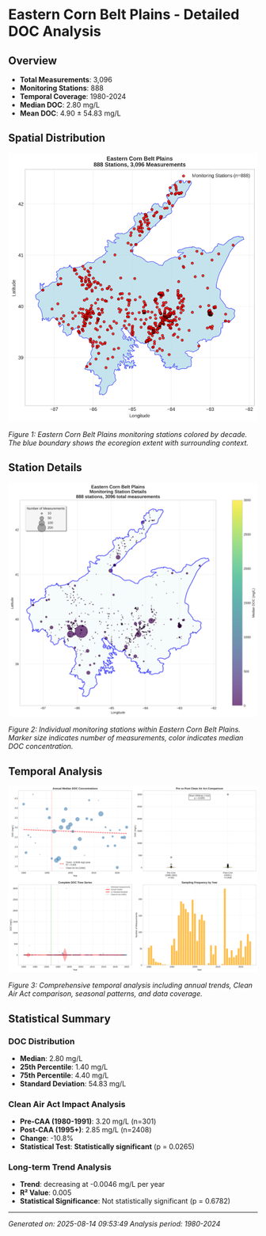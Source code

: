 # Eastern Corn Belt Plains - Detailed DOC Analysis

## Overview
- **Total Measurements**: 3,096
- **Monitoring Stations**: 888
- **Temporal Coverage**: 1980-2024
- **Median DOC**: 2.80 mg/L
- **Mean DOC**: 4.90 ± 54.83 mg/L

## Spatial Distribution

![Ecoregion Overview](Eastern_Corn_Belt_Plains_overview_map.png)

*Figure 1: Eastern Corn Belt Plains monitoring stations colored by decade. The blue boundary shows the ecoregion extent with surrounding context.*

## Station Details

![Station Details](Eastern_Corn_Belt_Plains_stations.png)

*Figure 2: Individual monitoring stations within Eastern Corn Belt Plains. Marker size indicates number of measurements, color indicates median DOC concentration.*

## Temporal Analysis

![Time Series Analysis](Eastern_Corn_Belt_Plains_timeseries.png)

*Figure 3: Comprehensive temporal analysis including annual trends, Clean Air Act comparison, seasonal patterns, and data coverage.*

## Statistical Summary

### DOC Distribution
- **Median**: 2.80 mg/L
- **25th Percentile**: 1.40 mg/L  
- **75th Percentile**: 4.40 mg/L
- **Standard Deviation**: 54.83 mg/L

### Clean Air Act Impact Analysis

- **Pre-CAA (1980-1991)**: 3.20 mg/L (n=301)
- **Post-CAA (1995+)**: 2.85 mg/L (n=2408)
- **Change**: -10.8%
- **Statistical Test**: **Statistically significant** (p = 0.0265)

### Long-term Trend Analysis

- **Trend**: decreasing at -0.0046 mg/L per year
- **R² Value**: 0.005
- **Statistical Significance**: Not statistically significant (p = 0.6782)


---
*Generated on: 2025-08-14 09:53:49*
*Analysis period: 1980-2024*
